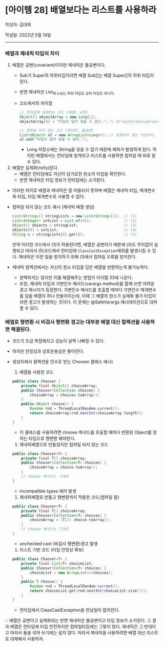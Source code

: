 # [아이템 28] 배열보다는 리스트를 사용하라

작성자: 김대희

작성일: 2022년 5월 14일

---


### 배열과 제네릭 타입의 차이

1. 배열은 공변(covariant)이지만 제네릭은 불공변이다.
    - Sub가 Super의 하위타입이라면 배열 Sub[]는 배열 Super[]의 하위 타입이 된다.
    - 반면 제네릭은 List<Sub>와 List<Super>는 하위 타입도 상위 타입도 아니다.
    - 코드에서의 차이점
        
        ```java
        // 런타임에 실패하는 코드 (배열; 공변)
        Object[] objectArray = new Long[1];
        objectArray[0] = "타입이 달라 넣을 수 없다."; // ArrayStoreException던짐
        
        // 컴파일 되지 않는 코드 (제네릭; 불공변)
        List<Object> ol = new ArrayList<Long>(); // 호환되지 않는 타입이다.
        ol.add("타입이 달라 넣을 수 없다.");
        ```
        
        - Long 저장소에는 String을 넣을 수 없기 때문에 예외가 발생하게 된다. 하지만 배열에서는 런타임에 알게되고 리스트를 사용하면 컴파일 때 바로 알 수 있다.
2. 배열은 실체화(reify)된다.
    - 배열은 런타임에도 자신이 담기로한 원소의 타입을 확인한다.
    - 반면 제네릭은 타입 정보가 런타임에는 소거된다.
- 이러한 차이로 배열과 제네릭은 잘 어울리지 못하며 배열은 제네릭 타입, 매개변수화 타입, 타입 매개변수로 사용할 수 없다.
- 컴파일 되지 않는 코드 예시 (제네릭 배열 생성)
    
    ```java
    List<String>[] stringLists = new List<String>[1];  // (1)
    List<Integer> intList = List.of(42);               // (2)
    Object[] objects = stringList;                     // (3)
    objects[0] = intList;                              // (4)
    String s = stringLists[0].get(0);                  // (5)
    ```
    
    만약 이러한 코드에서 (1)이 허용된다면, 배열은 공변이기 때문에 (3)도 무리없이 실행되고 따라서 (5)코드에서 런타임에 `ClassCastException`예외를 발생시킬 수 있다. 제네릭은 이런 일을 방지하기 위해 (1)에서 컴파일 오류를 방지한다.
    
- 제네릭 컬렉션에서는 자신의 원소 타입을 담은 배열을 반환하는게 불가능하다.
    - 완벽하지는 않지만 이를 해결해주는 방법이 아이템 33에 나온다.
    - 또한, 제네릭 타입과 가변인수 메서드(varargs method)를 함께 쓰면 어려운 경고 메시지가 등장한다. 가변인수 메서드를 호출할 때마다 가변인수 매개변수를 담을 배열이 하나 만들어지는데, 이때 그 배열의 원소가 실체화 불가 타입이라면 경고가 발생하는 것이다. 이 문제는 @SafeVarargs 애너테이션으로 대처할 수 있다.

### 배열로 형변환 시 비검사 형변환 경고는 대부분 배열 대신 컬렉션을 사용하면 해결된다.

- 코드가 조금 복잡해지고 성능이 살짝 나빠질 수 있다.
- 하지만 안정성과 상호운용성은 좋아진다.
- 생성자에서 컬렉션을 인수로 받는 Chooser 클래스 예시)
    1. 배열을 사용한 코드
    
    ```java
    public class Chooser {
        private final Object[] choiceArray;
        public Chooser(Collection choices) {
            choiceArray = choices.toArray();
        }
        public Object choose() {
            Random rnd = ThreadLocalRandom.current();
            return choiceArray[rnd.nextInt(choiceArray.length)];
        }
    }
    ```
    
    - 이 클래스를 사용하려면 choose 메서드를 호출할 때마다 반환된 Object를 원하는 타입으로 형변환 해야한다.
    
    1. 제네릭배열으로 만들었지만 컴파일 되지 않는 코드
    
    ```java
    public class Chooser<T> {
        private final T[] choiceArray;
        public Chooser(Collection<T> choices) {
            choiceArray = choice.toArray();
        }
        // choose 메서드는 그대로
    } 
    ```
    
    - incompatible types 에러 발생
    
    1. 제네릭배열로 만들고 형변환까지 적용한 코드(컴파일 됨)
    
    ```java
    public class Chooser<T> {
        private final T[] choiceArray;
        public Chooser(Collection<T> choices) {
            choiceArray = (T[]) choice.toArray();
        }
        // choose 메서드는 그대로
    } 
    ```
    
    - unchecked cast (비검사 형변환)경고 발생
    
    1. 리스트 기반 코드 (타입 안정성 확보)
    
    ```java
    public class Chooser<T> {
        private final List<T> choiceList;
        public Chooser(Collection<T> choices) {
            choiceList = new ArrayList<>(choices);
        }
        public T Choose() {
            Random rnd = ThreadLocalRandom.current();
            return choiceList.get(rnd.nextInt(choiceList.size()));
        }
    }
    ```
    
    - 런타임에서 ClassCastException을 만날일이 없어진다.
    

<aside>
💡 배열은 공변이고 실체화되는 반면
제네릭은 불공변이고 타입 정보가 소거된다.
그 결과 배열은 런타임에 타입 안전하지만 컴파일타임에는 그렇지 않다.
제네릭은 그 반대이고 따라서 둘을 섞어 쓰기에는 쉽지 않다.
따라서 제네릭을 사용하려면 배열 대신 리스트로 대체해서 사용하자.

</aside>